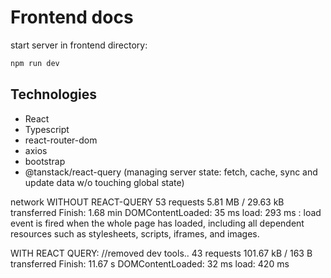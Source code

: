 # Frontend docs

start server in frontend directory:

```bash
npm run dev
```

## Technologies

- React
- Typescript
- react-router-dom
- axios
- bootstrap
- @tanstack/react-query (managing server state: fetch, cache, sync and update data w/o touching global state)

network
WITHOUT REACT-QUERY
53 requests
5.81 MB / 29.63 kB transferred
Finish: 1.68 min
DOMContentLoaded: 35 ms
load: 293 ms : load event is fired when the whole page has loaded, including all dependent resources such as stylesheets, scripts, iframes, and images.

WITH REACT QUERY:
//removed dev tools..
43 requests
101.67 kB / 163 B transferred
Finish: 11.67 s
DOMContentLoaded: 32 ms
load: 420 ms
